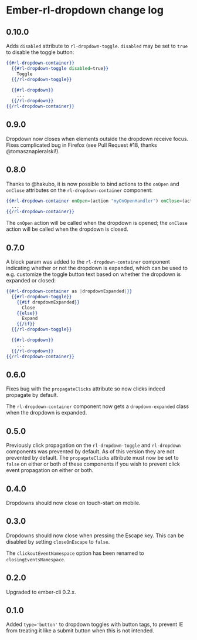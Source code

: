 # Ember-rl-dropdown change log

## 0.10.0

Adds `disabled` attribute to `rl-dropdown-toggle`. `disabled` may be set to `true` to disable the toggle button:

```hbs
{{#rl-dropdown-container}}
  {{#rl-dropdown-toggle disabled=true}}
    Toggle
  {{/rl-dropdown-toggle}}

  {{#rl-dropdown}}
    ...
  {{/rl-dropdown}}
{{/rl-dropdown-container}}
```

## 0.9.0

Dropdown now closes when elements outside the dropdown receive focus. Fixes complicated bug in Firefox (see Pull Request
#18, thanks @tomasznapieralski!).

## 0.8.0

Thanks to @hakubo, it is now possible to bind actions to the `onOpen` and `onClose` attributes on the
`rl-dropdown-container` component:

```hbs
{{#rl-dropdown-container onOpen=(action "myOnOpenHandler") onClose=(action "myOnCloseHandler")}}
  ...
{{/rl-dropdown-container}}
```

The `onOpen` action will be called when the dropdown is opened; the `onClose` action will be called when the dropdown
is closed.  

## 0.7.0

A block param was added to the `rl-dropdown-container` component indicating whether or not the dropdown is expanded,
which can be used to e.g. customize the toggle button text based on whether the dropdown is expanded or closed:

```hbs
{{#rl-dropdown-container as |dropdownExpanded|}}
  {{#rl-dropdown-toggle}}
    {{#if dropdownExpanded}}
      Close
    {{else}}
      Expand
    {{/if}}
  {{/rl-dropdown-toggle}}

  {{#rl-dropdown}}
    ...
  {{/rl-dropdown}}
{{/rl-dropdown-container}}
```

## 0.6.0

Fixes bug with the `propagateClicks` attribute so now clicks indeed propagate by default.

The `rl-dropdown-container` component now gets a `dropdown-expanded` class when the dropdown is expanded.

## 0.5.0

Previously click propagation on the `rl-dropdown-toggle` and `rl-dropdown` components was prevented by default. As of
this version they are not prevented by default. The `propagateClicks` attribute must now be set to `false` on either or
both of these components if you wish to prevent click event propagation on either or both.

## 0.4.0

Dropdowns should now close on touch-start on mobile.

## 0.3.0

Dropdowns should now close when pressing the Escape key. This can be disabled by setting `closeOnEscape` to `false`.

The `clickoutEventNamespace` option has been renamed to `closingEventsNamespace`.

## 0.2.0

Upgraded to ember-cli 0.2.x.

## 0.1.0

Added `type='button'` to dropdown toggles with button tags, to prevent IE from treating it like a submit button when
this is not intended.
